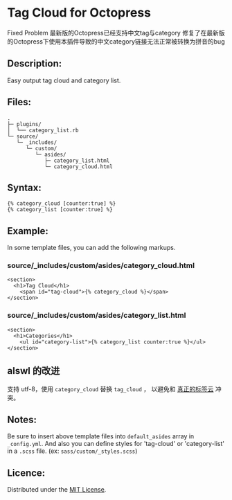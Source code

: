 Tag Cloud for Octopress
=======================
Fixed Problem
最新版的Octopress已经支持中文tag与category
修复了在最新版的Octopress下使用本插件导致的中文category链接无法正常被转换为拼音的bug



Description:
------------
Easy output tag cloud and category list.

Files:
------

    .
    ├─ plugins/
    │  └── category_list.rb
    └─ source/
       └─ _includes/
          └─ custom/
             └─ asides/
                ├─ category_list.html
                └─ category_cloud.html

Syntax:
-------

    {% category_cloud [counter:true] %}
    {% category_list [counter:true] %}

Example:
--------

In some template files, you can add the following markups.

### source/_includes/custom/asides/category_cloud.html ###

    <section>
      <h1>Tag Cloud</h1>
        <span id="tag-cloud">{% category_cloud %}</span>
    </section>

### source/_includes/custom/asides/category_list.html ###

    <section>
      <h1>Categories</h1>
        <ul id="category-list">{% category_list counter:true %}</ul>
    </section>

alswl 的改进
---------

支持 utf-8，使用 `category_cloud` 替换 `tag_cloud` ，
以避免和 [真正的标签云](https://github.com/robbyedwards/octopress-tag-cloud) 冲突。

Notes:
------
Be sure to insert above template files into `default_asides` array in `_config.yml`.
And also you can define styles for 'tag-cloud' or 'category-list' in a `.scss` file.
(ex: `sass/custom/_styles.scss`)

Licence:
--------
Distributed under the [MIT License][MIT].

[MIT]: http://www.opensource.org/licenses/mit-license.php
